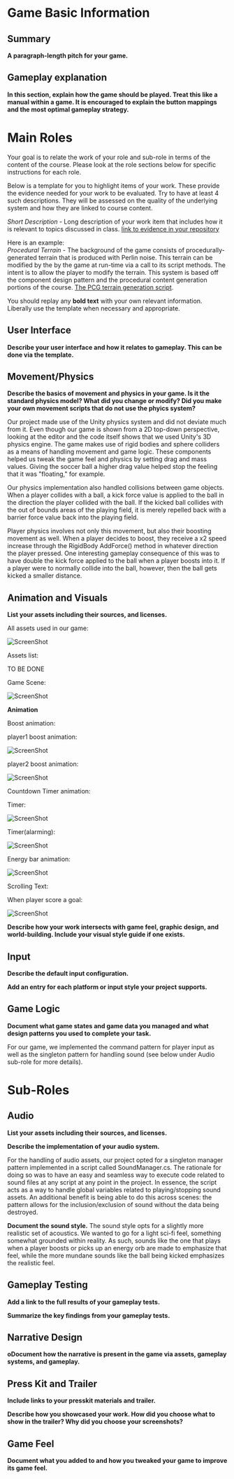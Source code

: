 # Game Basic Information #

## Summary ##

**A paragraph-length pitch for your game.**

## Gameplay explanation ##

**In this section, explain how the game should be played. Treat this like a manual within a game. It is encouraged to explain the button mappings and the most optimal gameplay strategy.**




# Main Roles #

Your goal is to relate the work of your role and sub-role in terms of the content of the course. Please look at the role sections below for specific instructions for each role.

Below is a template for you to highlight items of your work. These provide the evidence needed for your work to be evaluated. Try to have at least 4 such descriptions. They will be assessed on the quality of the underlying system and how they are linked to course content. 

*Short Description* - Long description of your work item that includes how it is relevant to topics discussed in class. [link to evidence in your repository](https://github.com/dr-jam/ECS189L/edit/project-description/ProjectDocumentTemplate.md)

Here is an example:  
*Procedural Terrain* - The background of the game consists of procedurally-generated terrain that is produced with Perlin noise. This terrain can be modified by the by the game at run-time via a call to its script methods. The intent is to allow the player to modify the terrain. This system is based off the component design pattern and the procedural content generation portions of the course. [The PCG terrain generation script](https://github.com/dr-jam/CameraControlExercise/blob/513b927e87fc686fe627bf7d4ff6ff841cf34e9f/Obscura/Assets/Scripts/TerrainGenerator.cs#L6).

You should replay any **bold text** with your own relevant information. Liberally use the template when necessary and appropriate.

## User Interface

**Describe your user interface and how it relates to gameplay. This can be done via the template.**

## Movement/Physics

**Describe the basics of movement and physics in your game. Is it the standard physics model? What did you change or modify? Did you make your own movement scripts that do not use the phyics system?**

Our project made use of the Unity physics system and did not deviate much from it. Even though our game is shown from a 2D top-down perspective, looking at the editor and the code itself shows that we used Unity's 3D physics engine. The game makes use of
rigid bodies and sphere colliders as a means of handling movement and game logic. These components helped us tweak the game
feel and physics by setting drag and mass values. Giving the soccer ball a higher drag value helped stop the feeling that
it was "floating," for example.

Our physics implementation also handled collisions between game objects. When a player collides with a ball, a kick force value is applied to the ball in the direction the player collided with the ball. If the kicked ball collides with the out of bounds areas of the playing field, it is merely repelled back with a barrier force value back into the playing field. 

Player physics involves not only this movement, but also their boosting movement as well. When a player decides to boost,
they receive a x2 speed increase through the RigidBody AddForce() method in whatever direction the player pressed. One
interesting gameplay consequence of this was to have double the kick force applied to the ball when a player boosts into it.
If a player were to normally collide into the ball, however, then the ball gets kicked a smaller distance.

## Animation and Visuals

**List your assets including their sources, and licenses.**

All assets used in our game:

![ScreenShot](Screenshots/assets.PNG)

Assets list:

TO BE DONE


Game Scene:

![ScreenShot](Screenshots/game_scene.PNG)


**Animation**

Boost animation:

player1 boost animation:

![ScreenShot](Screenshots/boost_1.PNG)

player2 boost animation:

![ScreenShot](Screenshots/boost_2.PNG)


Countdown Timer animation:

Timer:

![ScreenShot](Screenshots/timer.PNG)

Timer(alarming):

![ScreenShot](Screenshots/timer(alarm).PNG)


Energy bar animation:

![ScreenShot](Screenshots/energy_bar.PNG)


Scrolling Text:

When player score a goal:

![ScreenShot](Screenshots/score_a_goal.PNG)



**Describe how your work intersects with game feel, graphic design, and world-building. Include your visual style guide if one exists.**



## Input

**Describe the default input configuration.**

**Add an entry for each platform or input style your project supports.**

## Game Logic

**Document what game states and game data you managed and what design patterns you used to complete your task.**

For our game, we implemented the command pattern for player input as well as the singleton pattern for handling sound
(see below under Audio sub-role for more details).

# Sub-Roles

## Audio

**List your assets including their sources, and licenses.**

**Describe the implementation of your audio system.**

For the handling of audio assets, our project opted for a singleton manager pattern implemented in a script called SoundManager.cs. The rationale for doing so was to have an easy and seamless way to execute code related to sound files at any script at any point in the project. In essence, the script acts as a way to handle global variables related to playing/stopping sound assets. An additional benefit is being able to do this across scenes: the pattern allows for the inclusion/exclusion of sound without the data being destroyed.

**Document the sound style.** 
The sound style opts for a slightly more realistic set of acoustics. We wanted to go for a light sci-fi feel, something
somewhat grounded within reality. As such, sounds like the one that plays when a player boosts or picks up an energy orb
are made to emphasize that feel, while the more mundane sounds like the ball being kicked emphasizes the realistic feel.

## Gameplay Testing

**Add a link to the full results of your gameplay tests.**

**Summarize the key findings from your gameplay tests.**

## Narrative Design

**oDocument how the narrative is present in the game via assets, gameplay systems, and gameplay.** 

## Press Kit and Trailer

**Include links to your presskit materials and trailer.**

**Describe how you showcased your work. How did you choose what to show in the trailer? Why did you choose your screenshots?**



## Game Feel

**Document what you added to and how you tweaked your game to improve its game feel.**
